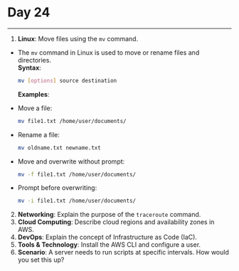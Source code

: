 # Day 24

---

1. **Linux**: Move files using the `mv` command.
  - The `mv` command in Linux is used to move or rename files and directories.  
    **Syntax**:  
    ```bash
    mv [options] source destination
    ```

    **Examples**:
   - Move a file:  
     ```bash
     mv file1.txt /home/user/documents/
     ```
   - Rename a file:  
     ```bash
     mv oldname.txt newname.txt
     ```
   - Move and overwrite without prompt:  
     ```bash
     mv -f file1.txt /home/user/documents/
     ```
   - Prompt before overwriting:  
     ```bash
     mv -i file1.txt /home/user/documents/
     ```


2. **Networking**: Explain the purpose of the `traceroute` command.
3. **Cloud Computing**: Describe cloud regions and availability zones in AWS.
4. **DevOps**: Explain the concept of Infrastructure as Code (IaC).
5. **Tools & Technology**: Install the AWS CLI and configure a user.
6. **Scenario**: A server needs to run scripts at specific intervals. How would you set this up?

